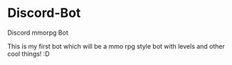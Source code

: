 # Discord-Bot
Discord mmorpg Bot

This is my first bot which will be a mmo rpg style bot with levels and other cool things! :D
